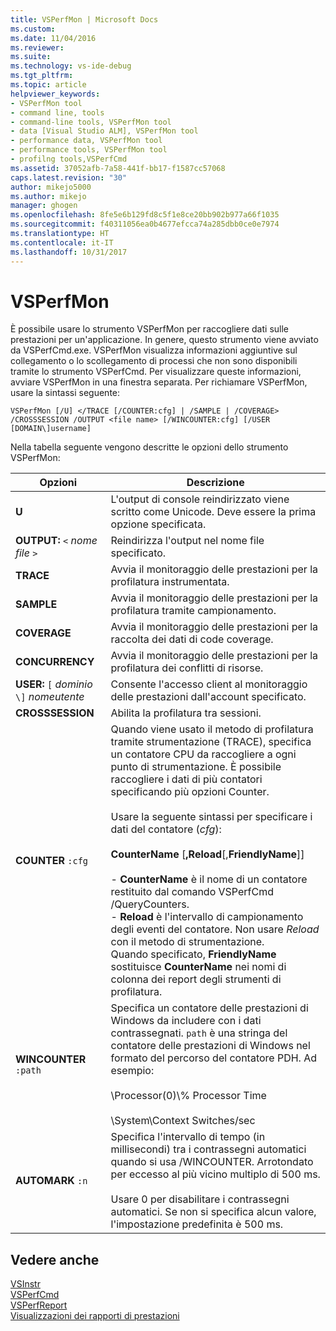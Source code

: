 ```yaml
---
title: VSPerfMon | Microsoft Docs
ms.custom: 
ms.date: 11/04/2016
ms.reviewer: 
ms.suite: 
ms.technology: vs-ide-debug
ms.tgt_pltfrm: 
ms.topic: article
helpviewer_keywords:
- VSPerfMon tool
- command line, tools
- command-line tools, VSPerfMon tool
- data [Visual Studio ALM], VSPerfMon tool
- performance data, VSPerfMon tool
- performance tools, VSPerfMon tool
- profilng tools,VSPerfCmd
ms.assetid: 37052afb-7a58-441f-bb17-f1587cc57068
caps.latest.revision: "30"
author: mikejo5000
ms.author: mikejo
manager: ghogen
ms.openlocfilehash: 8fe5e6b129fd8c5f1e8ce20bb902b977a66f1035
ms.sourcegitcommit: f40311056ea0b4677efcca74a285dbb0ce0e7974
ms.translationtype: HT
ms.contentlocale: it-IT
ms.lasthandoff: 10/31/2017
---
```

# <a name="vsperfmon"></a>VSPerfMon
È possibile usare lo strumento VSPerfMon per raccogliere dati sulle prestazioni per un'applicazione. In genere, questo strumento viene avviato da VSPerfCmd.exe. VSPerfMon visualizza informazioni aggiuntive sul collegamento o lo scollegamento di processi che non sono disponibili tramite lo strumento VSPerfCmd. Per visualizzare queste informazioni, avviare VSPerfMon in una finestra separata. Per richiamare VSPerfMon, usare la sintassi seguente:  
  
```  
VSPerfMon [/U] </TRACE [/COUNTER:cfg] | /SAMPLE | /COVERAGE> /CROSSSESSION /OUTPUT <file name> [/WINCOUNTER:cfg] [/USER [DOMAIN\]username]  
```  
  
 Nella tabella seguente vengono descritte le opzioni dello strumento VSPerfMon:  
  
|Opzioni|Descrizione|  
|-------------|-----------------|  
|**U**|L'output di console reindirizzato viene scritto come Unicode.  Deve essere la prima opzione specificata.|  
|**OUTPUT:** `<` *nome file* `>`|Reindirizza l'output nel nome file specificato.|  
|**TRACE**|Avvia il monitoraggio delle prestazioni per la profilatura instrumentata.|  
|**SAMPLE**|Avvia il monitoraggio delle prestazioni per la profilatura tramite campionamento.|  
|**COVERAGE**|Avvia il monitoraggio delle prestazioni per la raccolta dei dati di code coverage.|  
|**CONCURRENCY**|Avvia il monitoraggio delle prestazioni per la profilatura dei conflitti di risorse.|  
|**USER:** `[` *dominio* `\]` *nomeutente*|Consente l'accesso client al monitoraggio delle prestazioni dall'account specificato.|  
|**CROSSSESSION**|Abilita la profilatura tra sessioni.|  
|**COUNTER** `:cfg`|Quando viene usato il metodo di profilatura tramite strumentazione (TRACE), specifica un contatore CPU da raccogliere a ogni punto di strumentazione. È possibile raccogliere i dati di più contatori specificando più opzioni Counter.<br /><br /> Usare la seguente sintassi per specificare i dati del contatore (*cfg*):<br /><br /> **CounterName** [**,Reload**[,**FriendlyName**]]<br /><br /> -   **CounterName** è il nome di un contatore restituito dal comando VSPerfCmd /QueryCounters.<br />-   **Reload** è l'intervallo di campionamento degli eventi del contatore. Non usare *Reload* con il metodo di strumentazione.<br />Quando specificato, **FriendlyName** sostituisce **CounterName** nei nomi di colonna dei report degli strumenti di profilatura.|  
|**WINCOUNTER** `:path`|Specifica un contatore delle prestazioni di Windows da includere con i dati contrassegnati. `path` è una stringa del contatore delle prestazioni di Windows nel formato del percorso del contatore PDH. Ad esempio:<br /><br /> \Processor(0)\\% Processor Time<br /><br /> \System\Context Switches/sec|  
|**AUTOMARK** `:n`|Specifica l'intervallo di tempo (in millisecondi) tra i contrassegni automatici quando si usa /WINCOUNTER. Arrotondato per eccesso al più vicino multiplo di 500 ms.<br /><br /> Usare 0 per disabilitare i contrassegni automatici. Se non si specifica alcun valore, l'impostazione predefinita è 500 ms.|  
  
## <a name="see-also"></a>Vedere anche  
 [VSInstr](../profiling/vsinstr.md)   
 [VSPerfCmd](../profiling/vsperfcmd.md)   
 [VSPerfReport](../profiling/vsperfreport.md)   
 [Visualizzazioni dei rapporti di prestazioni](../profiling/performance-report-views.md)